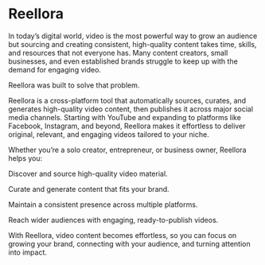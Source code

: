 # Reellora

In today’s digital world, video is the most powerful way to grow an audience but sourcing and creating consistent, high-quality content takes time, skills, and resources that not everyone has. Many content creators, small businesses, and even established brands struggle to keep up with the demand for engaging video.

Reellora was built to solve that problem.

Reellora is a cross-platform tool that automatically sources, curates, and generates high-quality video content, then publishes it across major social media channels. Starting with YouTube and expanding to platforms like Facebook, Instagram, and beyond, Reellora makes it effortless to deliver original, relevant, and engaging videos tailored to your niche.

Whether you’re a solo creator, entrepreneur, or business owner, Reellora helps you:

Discover and source high-quality video material.

Curate and generate content that fits your brand.

Maintain a consistent presence across multiple platforms.

Reach wider audiences with engaging, ready-to-publish videos.

With Reellora, video content becomes effortless, so you can focus on growing your brand, connecting with your audience, and turning attention into impact.
